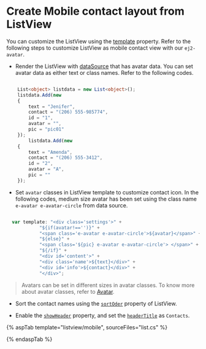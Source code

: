 # Create Mobile contact layout from ListView

You can customize the ListView using the
[template](https://ej2.syncfusion.com/documentation/api/list-view/#template) property. Refer
to the following steps to customize ListView as mobile contact view with our `ej2-avatar`.

* Render the ListView with
[dataSource](https://ej2.syncfusion.com/documentation/api/list-view/#datasource) that has
avatar data. You can set avatar data as either text or class names. Refer to the following codes.

```typescript

    List<object> listdata = new List<object>();
    listdata.Add(new
    {
        text = "Jenifer",
        contact = "(206) 555-985774",
        id = "1",
        avatar = "",
        pic = "pic01"
    });
        listdata.Add(new
    {
        text = "Amenda",
        contact = "(206) 555-3412",
        id = "2",
        avatar = "A",
        pic = ""
    });

```

* Set `avatar` classes in ListView template to customize contact icon. In the following codes, medium size avatar has been
set using the class name `e-avatar e-avatar-circle` from data source.

```typescript

  var template: "<div class='settings'>" +
            "${if(avatar!=='')}" +
            "<span class='e-avatar e-avatar-circle'>${avatar}</span>" +
            "${else}" +
            "<span class='${pic} e-avatar e-avatar-circle'> </span>" +
            "${/if}" +
            "<div id='content'>" +
            "<div class='name'>${text}</div>" +
            "<div id='info'>${contact}</div>" +
            "</div>";

```

> Avatars can be set in different sizes in avatar classes. To know more about avatar classes, refer to
[Avatar](https://ej2.syncfusion.com/demos/#/material/avatar/default).

* Sort the contact names using the
[`sortOder`](https://ej2.syncfusion.com/documentation/api/list-view/#sortorder) property of ListView.

* Enable the [`showHeader`](https://ej2.syncfusion.com/documentation/api/list-view/#showheader)
property, and set the
[`headerTitle`](https://ej2.syncfusion.com/documentation/api/list-view/#headertitle)
as `Contacts`.

{% aspTab template="listview/mobile", sourceFiles="list.cs" %}

{% endaspTab %}